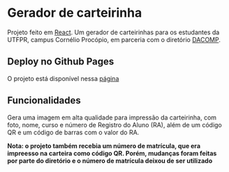 # Gerador de carteirinha

Projeto feito em [React](https://react.dev/). Um gerador de carteirinhas para os estudantes da UTFPR, campus Cornélio Procópio, em parceria com o diretório [DACOMP](https://www.instagram.com/dacompcp/).

## Deploy no Github Pages

O projeto está disponível nessa [página](https://mateusmcamargo.github.io/gerador-carteirinha/)

## Funcionalidades

Gera uma imagem em alta qualidade para impressão da carteirinha, com foto, nome, curso e número de Registro do Aluno (RA), além de um código QR e um código de barras com o valor do RA.

**Nota: o projeto também recebia um número de matrícula, que era impreesso na carteira como código QR. Porém, mudanças foram feitas por parte do diretório e o número de matrícula deixou de ser utilizado**
